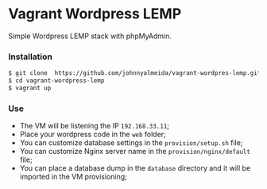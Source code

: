 # Vagrant Wordpress LEMP

Simple Wordpress LEMP stack with phpMyAdmin.

### Installation

```sh
$ git clone  https://github.com/johnnyalmeida/vagrant-wordpres-lemp.git
$ cd vagrant-wordpress-lemp
$ vagrant up
```

### Use

* The VM will be listening the IP `192.168.33.11`;
* Place your wordpress code in the `web` folder;
* You can customize database settings in the `provision/setup.sh` file;
* You can customize Nginx server name in the `provision/nginx/default` file;
* You can place a database dump in the `database` directory and it will be imported in the VM provisioning;
